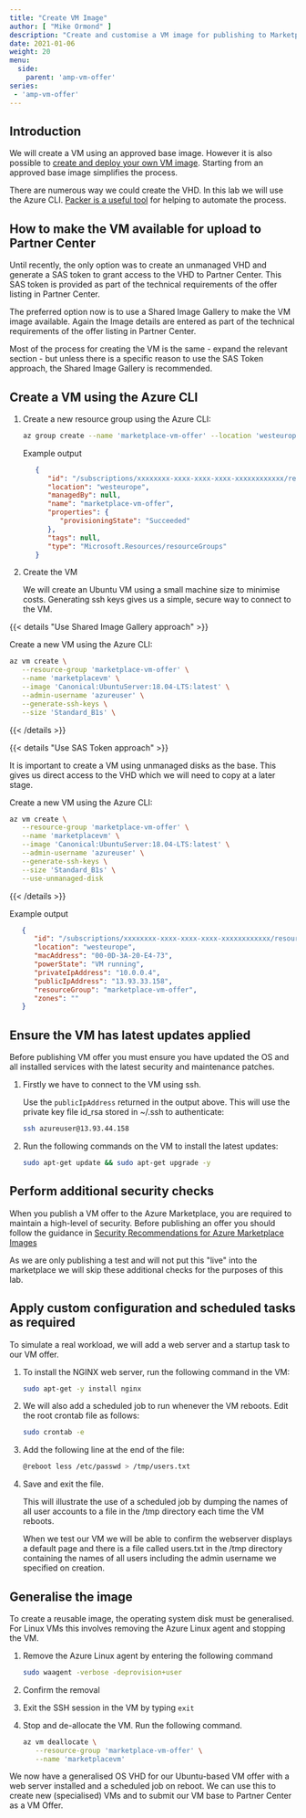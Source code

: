 ```yaml
---
title: "Create VM Image"
author: [ "Mike Ormond" ]
description: "Create and customise a VM image for publishing to Marketplace."
date: 2021-01-06
weight: 20
menu:
  side:
    parent: 'amp-vm-offer'
series:
 - 'amp-vm-offer'
---
```


## Introduction

We will create a VM using an approved base image. However it is also possible to [create and deploy your own VM image](https://docs.microsoft.com/en-us/azure/marketplace/azure-vm-create-using-own-image). Starting from an approved base image simplifies the process.

There are numerous way we could create the VHD. In this lab we will use the Azure CLI. [Packer is a useful tool](https://azurecitadel.com/automation/packeransible/lab1/) for helping to automate the process.

## How to make the VM available for upload to Partner Center

Until recently, the only option was to create an unmanaged VHD and generate a SAS token to grant access to the VHD to Partner Center. This SAS token is provided as part of the technical requirements of the offer listing in Partner Center.

The preferred option now is to use a Shared Image Gallery to make the VM image available. Again the Image details are entered as part of the technical requirements of the offer listing in Partner Center.

Most of the process for creating the VM is the same - expand the relevant section - but unless there is a specific reason to use the SAS Token approach, the Shared Image Gallery is recommended.

## Create a VM using the Azure CLI

1. Create a new resource group using the Azure CLI:

   ```bash
   az group create --name 'marketplace-vm-offer' --location 'westeurope'
   ```

   Example output

   ```json
      {
         "id": "/subscriptions/xxxxxxxx-xxxx-xxxx-xxxx-xxxxxxxxxxxx/resourceGroups/marketplace-vm-offer",
         "location": "westeurope",
         "managedBy": null,
         "name": "marketplace-vm-offer",
         "properties": {
            "provisioningState": "Succeeded"
         },
         "tags": null,
         "type": "Microsoft.Resources/resourceGroups"
      }
   ```

2. Create the VM

   We will create an Ubuntu VM using a small machine size to minimise costs.  Generating ssh keys gives us a simple, secure way to connect to the VM.

{{< details "Use Shared Image Gallery approach" >}}

   Create a new VM using the Azure CLI:

   ```bash
   az vm create \
      --resource-group 'marketplace-vm-offer' \
      --name 'marketplacevm' \
      --image 'Canonical:UbuntuServer:18.04-LTS:latest' \
      --admin-username 'azureuser' \
      --generate-ssh-keys \
      --size 'Standard_B1s' \
   ```

{{< /details >}}

{{< details "Use SAS Token approach" >}}

   It is important to create a VM using unmanaged disks as the base. This gives us direct access to the VHD which we will need to copy at a later stage.

   Create a new VM using the Azure CLI:

   ```bash
   az vm create \
      --resource-group 'marketplace-vm-offer' \
      --name 'marketplacevm' \
      --image 'Canonical:UbuntuServer:18.04-LTS:latest' \
      --admin-username 'azureuser' \
      --generate-ssh-keys \
      --size 'Standard_B1s' \
      --use-unmanaged-disk
   ```

{{< /details >}}

   Example output

   ```json
      {
         "id": "/subscriptions/xxxxxxxx-xxxx-xxxx-xxxx-xxxxxxxxxxxx/resourceGroups/marketplace-vm-offer/providers/Microsoft.Compute/virtualMachines/marketplacevm",
         "location": "westeurope",
         "macAddress": "00-0D-3A-20-E4-73",
         "powerState": "VM running",
         "privateIpAddress": "10.0.0.4",
         "publicIpAddress": "13.93.33.158",
         "resourceGroup": "marketplace-vm-offer",
         "zones": ""
      }
   ```

## Ensure the VM has latest updates applied

Before publishing  VM offer you must ensure you have updated the OS and all installed services with the latest security and maintenance patches.

1. Firstly we have to connect to the VM using ssh.

   Use the `publicIpAddress` returned in the output above. This will use the private key file id_rsa stored in ~/.ssh to authenticate:

   ```bash
   ssh azureuser@13.93.44.158
   ```

2. Run the following commands on the VM to install the latest updates:

   ```bash
   sudo apt-get update && sudo apt-get upgrade -y
   ```

## Perform additional security checks

When you publish a VM offer to the Azure Marketplace, you are required to maintain a high-level of security. Before publishing an offer you should follow the guidance in [Security Recommendations for Azure Marketplace Images](https://docs.microsoft.com/en-us/azure/security/fundamentals/azure-marketplace-images)

As we are only publishing a test and will not put this "live" into the marketplace we will skip these additional checks for the purposes of this lab.

## Apply custom configuration and scheduled tasks as required

To simulate a real workload, we will add a web server and a startup task to our VM offer.

1. To install the NGINX web server, run the following command in the VM:

   ```bash
   sudo apt-get -y install nginx
   ```

2. We will also add a scheduled job to run whenever the VM reboots. Edit the root crontab file as follows:

   ```bash
   sudo crontab -e
   ```

3. Add the following line at the end of the file:

   ```bash
   @reboot less /etc/passwd > /tmp/users.txt
   ```

4. Save and exit the file.

   This will illustrate the use of a scheduled job by dumping the names of all user accounts to a file in the /tmp directory each time the VM reboots.

   When we test our VM we will be able to confirm the webserver displays a default page and there is a file called users.txt in the /tmp directory containing the names of all users including the admin username we specified on creation.

## Generalise the image

To create a reusable image, the operating system disk must be generalised. For Linux VMs this involves removing the Azure Linux agent and stopping the VM.

1. Remove the Azure Linux agent by entering the following command

   ```bash
   sudo waagent -verbose -deprovision+user
   ```

2. Confirm the removal
3. Exit the SSH session in the VM by typing `exit`
4. Stop and de-allocate the VM. Run the following command.

   ```bash
   az vm deallocate \
      --resource-group 'marketplace-vm-offer' \
      --name 'marketplacevm'
   ```

We now have a generalised OS VHD for our Ubuntu-based VM offer with a web server installed and a scheduled job on reboot. We can use this to create new (specialised) VMs and to submit our VM base to Partner Center as a VM Offer.
